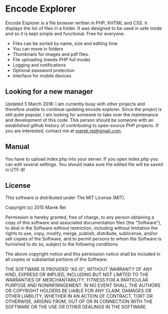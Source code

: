 Encode Explorer
==================================

Encode Explorer is a file browser written in PHP, XHTML and CSS. It displays 
the list of files in a folder. It was designed to be used in safe mode and so 
it is kept simple and functional. Free for everyone.

* Files can be sorted by name, size and editing time
* You can move in folders
* Thumbnails for images and pdf files.
* File uploading (needs PHP full mode)
* Logging and notifications
* Optional password protection
* Interface for mobile devices


Looking for a new manager
----------------------------------
Updated 5 March 2018: I am currently busy with other projects and therefore unable to continue updating encode explorer. Since the project is still quite popular, I am looking for someone to take over the maintenance and development of this code. This person should be someone with an established github history of contributing to open-source PHP projects. If you are interested, contact me at marek.rei@gmail.com.


Manual
----------------------------------
You have to upload index.php into your server.
If you open index.php you can edit several settings.
You should make sure the edited file will be saved in UTF-8!


License
----------------------------------
This software is distributed under The MIT License (MIT).

Copyright (c) 2015 Marek Rei

Permission is hereby granted, free of charge, to any person obtaining a copy
of this software and associated documentation files (the "Software"), to deal
in the Software without restriction, including without limitation the rights
to use, copy, modify, merge, publish, distribute, sublicense, and/or sell
copies of the Software, and to permit persons to whom the Software is
furnished to do so, subject to the following conditions:

The above copyright notice and this permission notice shall be included in all
copies or substantial portions of the Software.

THE SOFTWARE IS PROVIDED "AS IS", WITHOUT WARRANTY OF ANY KIND, EXPRESS OR
IMPLIED, INCLUDING BUT NOT LIMITED TO THE WARRANTIES OF MERCHANTABILITY,
FITNESS FOR A PARTICULAR PURPOSE AND NONINFRINGEMENT. IN NO EVENT SHALL THE
AUTHORS OR COPYRIGHT HOLDERS BE LIABLE FOR ANY CLAIM, DAMAGES OR OTHER
LIABILITY, WHETHER IN AN ACTION OF CONTRACT, TORT OR OTHERWISE, ARISING FROM,
OUT OF OR IN CONNECTION WITH THE SOFTWARE OR THE USE OR OTHER DEALINGS IN THE
SOFTWARE.

